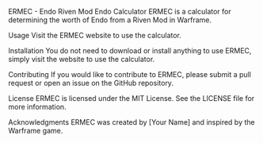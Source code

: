 ERMEC - Endo Riven Mod Endo Calculator
ERMEC is a calculator for determining the worth of Endo from a Riven Mod in Warframe.

Usage
Visit the ERMEC website to use the calculator.

Installation
You do not need to download or install anything to use ERMEC, simply visit the website to use the calculator.

Contributing
If you would like to contribute to ERMEC, please submit a pull request or open an issue on the GitHub repository.

License
ERMEC is licensed under the MIT License. See the LICENSE file for more information.

Acknowledgments
ERMEC was created by [Your Name] and inspired by the Warframe game.
